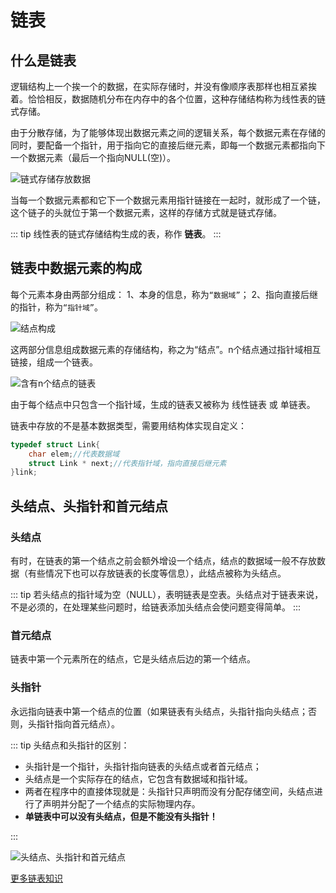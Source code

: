 # 链表

## 什么是链表

逻辑结构上一个挨一个的数据，在实际存储时，并没有像顺序表那样也相互紧挨着。恰恰相反，数据随机分布在内存中的各个位置，这种存储结构称为线性表的链式存储。

由于分散存储，为了能够体现出数据元素之间的逻辑关系，每个数据元素在存储的同时，要配备一个指针，用于指向它的直接后继元素，即每一个数据元素都指向下一个数据元素（最后一个指向NULL(空)）。

![链式存储存放数据](/blog/images/algorithm/algorithm1.png)

当每一个数据元素都和它下一个数据元素用指针链接在一起时，就形成了一个链，这个链子的头就位于第一个数据元素，这样的存储方式就是链式存储。

::: tip
线性表的链式存储结构生成的表，称作 **链表**。
:::

## 链表中数据元素的构成

每个元素本身由两部分组成：
1、本身的信息，称为`“数据域”`；
2、指向直接后继的指针，称为`“指针域”`。

![结点构成](/blog/images/algorithm/algorithm2.png)

这两部分信息组成数据元素的存储结构，称之为“结点”。n个结点通过指针域相互链接，组成一个链表。

![含有n个结点的链表](/blog/images/algorithm/algorithm3.png)

由于每个结点中只包含一个指针域，生成的链表又被称为 线性链表 或 单链表。

链表中存放的不是基本数据类型，需要用结构体实现自定义：

```C++
typedef struct Link{
    char elem;//代表数据域
    struct Link * next;//代表指针域，指向直接后继元素
}link;
```

## 头结点、头指针和首元结点

### 头结点

有时，在链表的第一个结点之前会额外增设一个结点，结点的数据域一般不存放数据（有些情况下也可以存放链表的长度等信息），此结点被称为头结点。

::: tip
若头结点的指针域为空（NULL），表明链表是空表。头结点对于链表来说，不是必须的，在处理某些问题时，给链表添加头结点会使问题变得简单。
:::

### 首元结点

链表中第一个元素所在的结点，它是头结点后边的第一个结点。

### 头指针

永远指向链表中第一个结点的位置（如果链表有头结点，头指针指向头结点；否则，头指针指向首元结点）。

::: tip
头结点和头指针的区别：

* 头指针是一个指针，头指针指向链表的头结点或者首元结点；
* 头结点是一个实际存在的结点，它包含有数据域和指针域。
* 两者在程序中的直接体现就是：头指针只声明而没有分配存储空间，头结点进行了声明并分配了一个结点的实际物理内存。
* **单链表中可以没有头结点，但是不能没有头指针！**

:::

![头结点、头指针和首元结点](/blog/images/algorithm/algorithm4.png)

[更多链表知识](http://data.biancheng.net/view/5.html)
